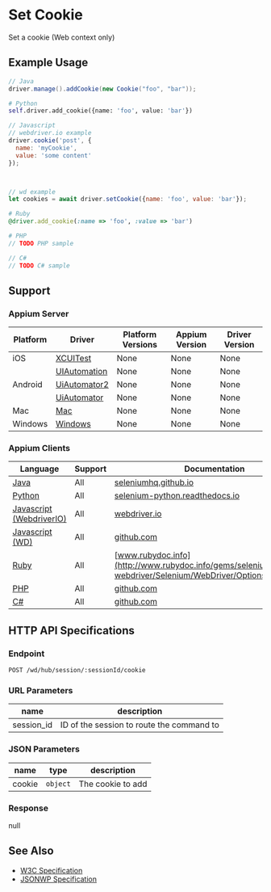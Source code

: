 # Set Cookie

Set a cookie (Web context only)
## Example Usage

```java
// Java
driver.manage().addCookie(new Cookie("foo", "bar"));

```

```python
# Python
self.driver.add_cookie({name: 'foo', value: 'bar'})

```

```javascript
// Javascript
// webdriver.io example
driver.cookie('post', {
  name: 'myCookie',
  value: 'some content'
});



// wd example
let cookies = await driver.setCookie({name: 'foo', value: 'bar'});

```

```ruby
# Ruby
@driver.add_cookie(:name => 'foo', :value => 'bar')

```

```php
# PHP
// TODO PHP sample

```

```csharp
// C#
// TODO C# sample

```



## Support

### Appium Server

|Platform|Driver|Platform Versions|Appium Version|Driver Version|
|--------|----------------|------|--------------|--------------|
| iOS | [XCUITest](/docs/en/drivers/ios-xcuitest.md) | None | None | None |
|  | [UIAutomation](/docs/en/drivers/ios-uiautomation.md) | None | None | None |
| Android | [UiAutomator2](/docs/en/drivers/android-uiautomator2.md) | None | None | None |
|  | [UiAutomator](/docs/en/drivers/android-uiautomator.md) | None | None | None |
| Mac | [Mac](/docs/en/drivers/mac.md) | None | None | None |
| Windows | [Windows](/docs/en/drivers/windows.md) | None | None | None |

### Appium Clients

|Language|Support|Documentation|
|--------|-------|-------------|
|[Java](https://github.com/appium/java-client/releases/latest)| All |  [seleniumhq.github.io](https://seleniumhq.github.io/selenium/docs/api/java/org/openqa/selenium/remote/RemoteWebDriver.RemoteWebDriverOptions.html#addCookie-org.openqa.selenium.Cookie-)  |
|[Python](https://github.com/appium/python-client/releases/latest)| All |  [selenium-python.readthedocs.io](http://selenium-python.readthedocs.io/api.html#selenium.webdriver.remote.webdriver.WebDriver.add_cookie)  |
|[Javascript (WebdriverIO)](http://webdriver.io/index.html)| All |  [webdriver.io](http://webdriver.io/api/protocol/cookie.html)  |
|[Javascript (WD)](https://github.com/admc/wd/releases/latest)| All |  [github.com](https://github.com/admc/wd/blob/master/lib/commands.js#L1971)  |
|[Ruby](https://github.com/appium/ruby_lib/releases/latest)| All |  [www.rubydoc.info](http://www.rubydoc.info/gems/selenium-webdriver/Selenium/WebDriver/Options:add_cookie)  |
|[PHP](https://github.com/appium/php-client/releases/latest)| All |  [github.com](https://github.com/appium/php-client/)  |
|[C#](https://github.com/appium/appium-dotnet-driver/releases/latest)| All |  [github.com](https://github.com/appium/appium-dotnet-driver/)  |

## HTTP API Specifications

### Endpoint

`POST /wd/hub/session/:sessionId/cookie`

### URL Parameters

|name|description|
|----|-----------|
|session_id|ID of the session to route the command to|

### JSON Parameters

|name|type|description|
|----|----|-----------|
| cookie | `object` | The cookie to add |

### Response

null

## See Also

* [W3C Specification](https://www.w3.org/TR/webdriver/#dfn-delete-cookie)
* [JSONWP Specification](https://github.com/SeleniumHQ/selenium/wiki/JsonWireProtocol#sessionsessionidcookie)
